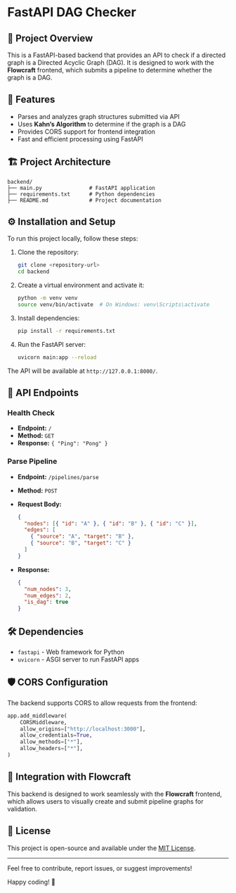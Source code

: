 # FastAPI DAG Checker

## 📌 Project Overview

This is a FastAPI-based backend that provides an API to check if a directed graph is a Directed Acyclic Graph (DAG). It is designed to work with the **Flowcraft** frontend, which submits a pipeline to determine whether the graph is a DAG.

## 🚀 Features

- Parses and analyzes graph structures submitted via API
- Uses **Kahn’s Algorithm** to determine if the graph is a DAG
- Provides CORS support for frontend integration
- Fast and efficient processing using FastAPI

## 🏗️ Project Architecture

```
backend/
├── main.py               # FastAPI application
├── requirements.txt      # Python dependencies
├── README.md             # Project documentation
```

## ⚙️ Installation and Setup

To run this project locally, follow these steps:

1. Clone the repository:

   ```sh
   git clone <repository-url>
   cd backend
   ```

2. Create a virtual environment and activate it:

   ```sh
   python -m venv venv
   source venv/bin/activate  # On Windows: venv\Scripts\activate
   ```

3. Install dependencies:

   ```sh
   pip install -r requirements.txt
   ```

4. Run the FastAPI server:

   ```sh
   uvicorn main:app --reload
   ```

The API will be available at `http://127.0.0.1:8000/`.

## 📡 API Endpoints

### Health Check

- **Endpoint:** `/`
- **Method:** `GET`
- **Response:** `{ "Ping": "Pong" }`

### Parse Pipeline

- **Endpoint:** `/pipelines/parse`
- **Method:** `POST`
- **Request Body:**

  ```json
  {
    "nodes": [{ "id": "A" }, { "id": "B" }, { "id": "C" }],
    "edges": [
      { "source": "A", "target": "B" },
      { "source": "B", "target": "C" }
    ]
  }
  ```

- **Response:**

  ```json
  {
    "num_nodes": 3,
    "num_edges": 2,
    "is_dag": true
  }
  ```

## 🛠️ Dependencies

- `fastapi` - Web framework for Python
- `uvicorn` - ASGI server to run FastAPI apps

## 🛡️ CORS Configuration

The backend supports CORS to allow requests from the frontend:

```python
app.add_middleware(
    CORSMiddleware,
    allow_origins=["http://localhost:3000"],
    allow_credentials=True,
    allow_methods=["*"],
    allow_headers=["*"],
)
```

## 🔗 Integration with Flowcraft

This backend is designed to work seamlessly with the **Flowcraft** frontend, which allows users to visually create and submit pipeline graphs for validation.

## 📜 License

This project is open-source and available under the [MIT License](LICENSE).

---

Feel free to contribute, report issues, or suggest improvements!

Happy coding! 🚀
